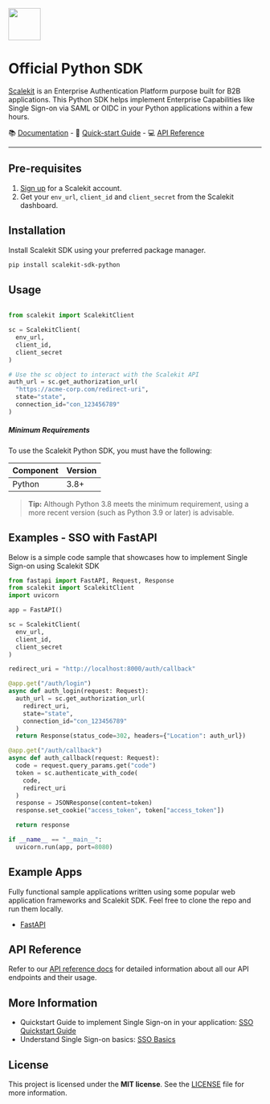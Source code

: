<p align="left">
  <a href="https://scalekit.com" target="_blank" rel="noopener noreferrer">
    <picture>
      <img src="https://cdn.scalekit.cloud/v1/scalekit-logo-dark.svg" height="64">
    </picture>
  </a>
  <br/>
</p>

# Official Python SDK
<a href="https://scalekit.com" target="_blank" rel="noopener noreferrer">Scalekit</a> is an Enterprise Authentication Platform purpose built for B2B applications. This Python SDK helps implement Enterprise Capabilities like Single Sign-on via SAML or OIDC in your Python applications within a few hours.

<div>
📚 <a target="_blank" href="https://docs.scalekit.com">Documentation</a> - 🚀 <a target="_blank" href="https://docs.scalekit.com">Quick-start Guide</a> - 💻 <a target="_blank" href="https://docs.scalekit.com/apis">API Reference</a>
</div>
<hr />

## Pre-requisites

1. [Sign up](https://scalekit.com) for a Scalekit account.
2. Get your ```env_url```, ```client_id``` and ```client_secret``` from the Scalekit dashboard.

## Installation

Install Scalekit SDK using your preferred package manager. 

```sh
pip install scalekit-sdk-python

```

## Usage

```py

from scalekit import ScalekitClient

sc = ScalekitClient(
  env_url, 
  client_id, 
  client_secret
)

# Use the sc object to interact with the Scalekit API
auth_url = sc.get_authorization_url(
  "https://acme-corp.com/redirect-uri",
  state="state",
  connection_id="con_123456789"
)

```

##### Minimum Requirements

To use the Scalekit Python SDK, you must have the following:

| Component | Version |
| --------- | ------- |
| Python    | 3.8+    |

> **Tip:** Although Python 3.8 meets the minimum requirement, using a more recent version (such as Python 3.9 or later) is advisable.


## Examples - SSO with FastAPI

Below is a simple code sample that showcases how to implement Single Sign-on using Scalekit SDK

```py
from fastapi import FastAPI, Request, Response
from scalekit import ScalekitClient
import uvicorn

app = FastAPI()

sc = ScalekitClient(
  env_url, 
  client_id, 
  client_secret
)

redirect_uri = "http://localhost:8000/auth/callback"

@app.get("/auth/login")
async def auth_login(request: Request):
  auth_url = sc.get_authorization_url(
    redirect_uri,
    state="state",
    connection_id="con_123456789"
  )
  return Response(status_code=302, headers={"Location": auth_url})

@app.get("/auth/callback")
async def auth_callback(request: Request):
  code = request.query_params.get("code")
  token = sc.authenticate_with_code(
    code, 
    redirect_uri
  )
  response = JSONResponse(content=token)
  response.set_cookie("access_token", token["access_token"])

  return response

if __name__ == "__main__":
  uvicorn.run(app, port=8080)

```

## Example Apps

Fully functional sample applications written using some popular web application frameworks and Scalekit SDK. Feel free to clone the repo and run them locally.

- [FastAPI](https://github.com/scalekit-inc/scalekit-fastapi-example.git)

## API Reference

Refer to our [API reference docs](https://docs.scalekit.com/apis) for detailed information about all our API endpoints and their usage.

## More Information

- Quickstart Guide to implement Single Sign-on in your application: [SSO Quickstart Guide](https://docs.scalekit.com)
- Understand Single Sign-on basics: [SSO Basics](https://docs.scalekit.com/best-practices/single-sign-on)

## License

This project is licensed under the **MIT license**.
See the [LICENSE](LICENSE) file for more information.
